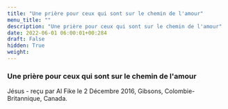 ```yaml
---
title: "Une prière pour ceux qui sont sur le chemin de l'amour"
menu_title: ""
description: "Une prière pour ceux qui sont sur le chemin de l'amour"
date: 2022-06-01 06:00:01+00:284
draft: False
hidden: True
weight:
---
```

### Une prière pour ceux qui sont sur le chemin de l'amour

Jésus - reçu par Al Fike le 2 Décembre 2016, Gibsons, Colombie-Britannique, Canada.



